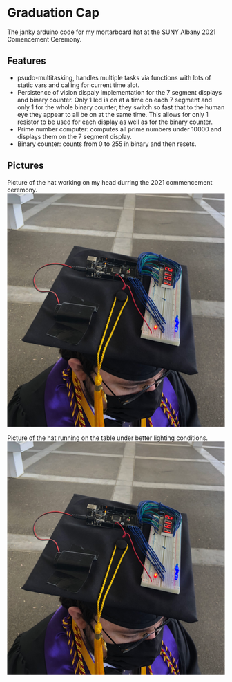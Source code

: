 # Graduation Cap
The janky arduino code for my mortarboard hat at the SUNY Albany 2021 Comencement Ceremony. 

## Features
- psudo-multitasking, handles multiple tasks via functions with lots of static vars and calling for current time alot. 
- Persistence of vision dispaly implementation for the 7 segment displays and binary counter. Only 1 led is on at a time on each 7 segment and only 1 for the whole binary counter, they switch so fast that to the human eye they appear to all be on at the same time. This allows for only 1 resistor to be used for each display as well as for the binary counter.
- Prime number computer: computes all prime numbers under 10000 and displays them on the 7 segment display.
- Binary counter: counts from 0 to 255 in binary and then resets.

## Pictures 
Picture of the hat working on my head durring the 2021 commencement ceremony.
![./OnHead.png](./OnHead.png)

Picture of the hat running on the table under better lighting conditions.
![./OnTable.png](./OnHead.png)